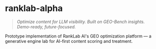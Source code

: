 # ranklab-alpha

> _Optimize content for LLM visibility. Built on GEO-Bench insights. Demo-ready, future-focused._

Prototype implementation of RankLab AI's GEO optimization platform — a generative engine lab for AI-first content scoring and treatment.
